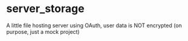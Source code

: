# server_storage
A little file hosting server using OAuth, user data is NOT encrypted (on purpose, just a mock project)
